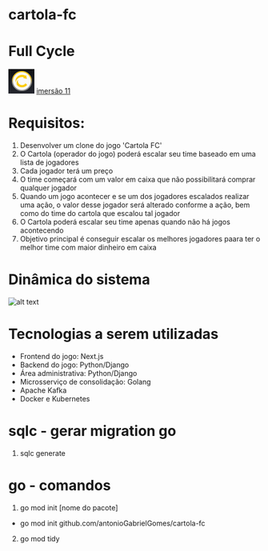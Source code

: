 # cartola-fc 
# Full Cycle
![alt text](./fc.PNG)
[imersão 11 ](https://imersao.fullcycle.com.br/aula/mundo-full-cycle-e-estudo-de-caso-cartola/)
#
# Requisitos:
1. Desenvolver um clone do jogo 'Cartola FC'
2. O Cartola (operador do jogo) poderá escalar seu time baseado em uma lista de jogadores
3. Cada jogador terá um preço
4. O time começará com um valor em caixa que não possibilitará comprar qualquer jogador
5. Quando um jogo acontecer e se um dos jogadores escalados realizar uma ação, o valor desse jogador será alterado conforme a ação, bem como do time do cartola que escalou tal jogador
6. O Cartola poderá escalar seu time apenas quando não há jogos acontecendo
7. Objetivo principal é conseguir escalar os melhores jogadores paara ter o melhor time com maior dinheiro em caixa

# Dinâmica do sistema
![alt text](./dinâmica-do-sistema.PNG)

# Tecnologias a serem utilizadas
* Frontend do jogo: Next.js
* Backend do jogo: Python/Django
* Área  administrativa: Python/Django
* Microsserviço de consolidação: Golang
* Apache Kafka
* Docker e Kubernetes

# sqlc - gerar migration go
1. sqlc generate

# go - comandos
1. go mod init [nome do pacote]
* go mod init github.com/antonioGabrielGomes/cartola-fc
2. go mod tidy